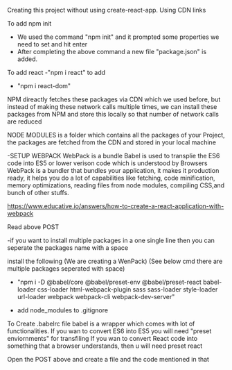 Creating this project without using create-react-app. Using CDN links

<script crossorigin src="https://unpkg.com/react@18/umd/react.development.js"></script>
<script crossorigin src="https://unpkg.com/react-dom@18/umd/react-dom.development.js"></script>

To add npm init

- We used the command "npm init" and it prompted some properties we need to set and hit enter
- After completing the above command a new file "package.json" is added.

To add react
-"npm i react" to add

- "npm i react-dom"

NPM direactly fetches these packages via CDN which we used before, but instead of making these network calls multiple times, we can install these packages from NPM and store this locally so that number of network calls are reduced

NODE MODULES is a folder which contains all the packages of your Project, the packages are fetched from the CDN and stored in your local machine

-SETUP WEBPACK
WebPack is a bundle
Babel is used to transplie the ES6 code into ES5 or lower verison code which is understood by Browsers
WebPack is a bundler that bundles your application, it makes it production ready, it helps you do a lot of capabilities like fetching, code minification, memory optimizations, reading files from node modules, compiling CSS,and bunch of other stuffs.

https://www.educative.io/answers/how-to-create-a-react-application-with-webpack

Read above POST

-if you want to install multiple packages in a one single line then you can seperate the packages name with a space

install the following (We are creating a WenPack) (See below cmd there are multiple packages seperated with space)

- "npm i -D @babel/core @babel/preset-env @babel/preset-react babel-loader css-loader html-webpack-plugin sass sass-loader style-loader url-loader webpack webpack-cli webpack-dev-server"

- add node_modules to .gitignore

To Create .babelrc file
babel is a wrapper which comes with lot of functionalities. If you wan to convert ES6 into ES5 you will need "preset enviornments" for transfiling
If you wan to convert React code into something that a browser understands, then u will need preset react

Open the POST above and create a file and the code mentioned in that
